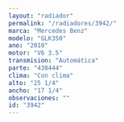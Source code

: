 ```yaml
---
layout: "radiador"
permalink: "/radiadores/3942/"
marca: "Mercedes Benz"
modelo: "GLK350"
ano: "2010"
motor: "V6 3.5"
transmision: "Automática"
parte: "438444"
clima: "Con clima"
alto: "25 1/4"
ancho: "17 1/4"
observaciones: ""
id: "3942"
---
```


